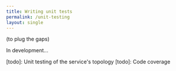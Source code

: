 ```yaml
---
title: Writing unit tests
permalink: /unit-testing
layout: single
---
```


(to plug the gaps)

In development...

[todo]: Unit testing of the service's topology
[todo]: Code coverage